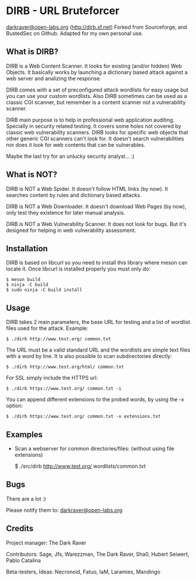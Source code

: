 # DIRB - URL Bruteforcer

darkraver@open-labs.org (http://dirb.sf.net)
Forked from Sourceforge, and BustedSec on Github.
Adapted for my own personal use.

## What is DIRB?

DIRB is a Web Content Scanner. It looks for existing (and/or hidden) Web
Objects. It basically works by launching a dictionary based attack against
a web server and analizing the response.

DIRB comes with a set of preconfigured attack wordlists for easy usage but 
you can use your custom wordlists. Also DIRB sometimes can be used as a 
classic CGI scanner, but remember is a content scanner not a vulnerability 
scanner.

DIRB main purpose is to help in professional web application auditing. 
Specially in security related testing. It covers some holes not covered by 
classic web vulnerability scanners. DIRB looks for specific web objects that 
other generic CGI scanners can't look for. It doesn't search vulnerabilities 
nor does it look for web contents that can be vulnerables.

Maybe the last try for an unlucky security analyst... :)


## What is NOT?

DIRB is NOT a Web Spider. It doesn't follow HTML links (by now). It searches 
content by rules and dictionary based attacks.

DIRB is NOT a Web Downloader. It doesn't download Web Pages (by now), only 
test they existence for later manual analysis.

DIRB is NOT a Web Vulnerability Scanner. It does not look for bugs. But it's 
designed for helping in web vulnerability assessment.


## Installation

DIRB is based on libcurl so you need to install this library where meson
can locate it. Once libcurl is installed properly you must only do:

	$ meson build
	$ ninja -C build
	$ sudo ninja -C build install

## Usage

DIRB takes 2 main parameters, the base URL for testing and a list of wordlist 
files used for the attack. Example:

	$ ./dirb http://www.test.org/ common.txt 


The URL must be a valid standard URL and the wordlists are simple text files 
with a word by line. It is also possible to scan subdirectories directly:

	$ ./dirb http://www.test.org/html/ common.txt
	
	
For SSL simply include the HTTPS url:

	$ ./dirb https://www.test.org/ common.txt -i


You can append different extensions to the probed words, by using the -x option:

	$ ./dirb https://www.test.org/ common.txt -x extensions.txt
	
	
## Examples

+ Scan a webserver for common directories/files: (without using file 
extensions)
	
	$ ./src/dirb http://www.test.org/ wordlists/common.txt	


## Bugs

There are a lot :)

Please notify them to: darkraver@open-labs.org


## Credits

Project manager: The Dark Raver

Contributors: Sage, Jfs, Warezzman, The Dark Raver, Sha0, Hubert Seiwert, Pablo Catalina

Beta-testers, Ideas: Necronoid, Fatuo, IaM, Laramies, Mandingo
